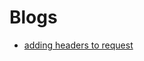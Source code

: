 # Blogs 

* [adding headers to request](https://medium.com/@PaulinaSadowska/adding-headers-to-image-request-in-glide-dc9640ca9b12)
